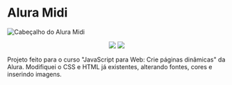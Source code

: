 <h1>Alura Midi</h1>

![Cabeçalho do Alura Midi](https://user-images.githubusercontent.com/101363952/166162585-6708cb81-4248-4c56-a371-62d13f1104b8.png)

<p align="center">
<img src="https://img.shields.io/badge/Status%3A-%20Desenvolvido-brightgreen"/>
<img src= "https://img.shields.io/badge/javascript-%23323330.svg?style=for-the-badge&logo=javascript&logoColor=%23F7DF1E"/>
</p>

Projeto feito para o curso "JavaScript para Web: Crie páginas dinâmicas" da Alura. Modifiquei o CSS e HTML já existentes, alterando fontes, cores e inserindo imagens.
